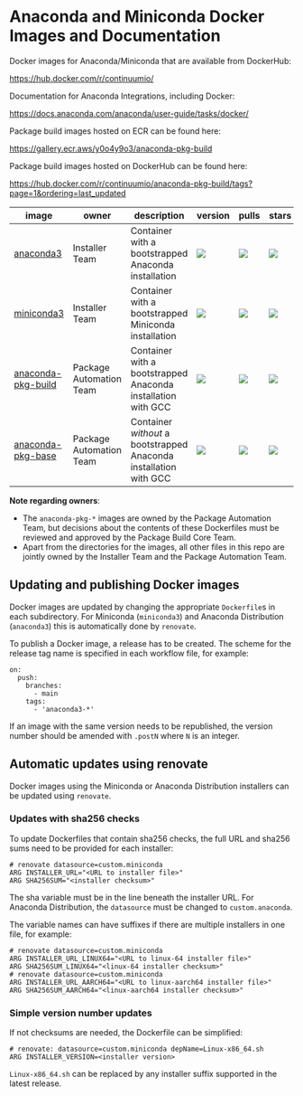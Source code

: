# Anaconda and Miniconda Docker Images and Documentation

Docker images for Anaconda/Miniconda that are available from DockerHub:

https://hub.docker.com/r/continuumio/

Documentation for Anaconda Integrations, including Docker:

https://docs.anaconda.com/anaconda/user-guide/tasks/docker/

Package build images hosted on ECR can be found here:

https://gallery.ecr.aws/y0o4y9o3/anaconda-pkg-build

Package build images hosted on DockerHub can be found here:

https://hub.docker.com/r/continuumio/anaconda-pkg-build/tags?page=1&ordering=last_updated


image            | owner                                     | description | version | pulls | stars
---------------- | ----------------------------------------- | ----------- | ------- | ----- | -----
[anaconda3](https://hub.docker.com/r/continuumio/anaconda3)    | Installer Team | Container with a bootstrapped Anaconda installation  | [![](https://img.shields.io/docker/v/continuumio/anaconda3?sort=semver)](https://hub.docker.com/r/continuumio/anaconda3)   | [![](https://img.shields.io/docker/pulls/continuumio/anaconda3)](https://hub.docker.com/r/continuumio/anaconda3)   | [![](https://img.shields.io/docker/stars/continuumio/anaconda3)](https://hub.docker.com/r/continuumio/anaconda3)
[miniconda3](https://hub.docker.com/r/continuumio/miniconda3)  | Installer Team | Container with a bootstrapped Miniconda installation | [![](https://img.shields.io/docker/v/continuumio/miniconda3?sort=semver)](https://hub.docker.com/r/continuumio/miniconda3) | [![](https://img.shields.io/docker/pulls/continuumio/miniconda3)](https://hub.docker.com/r/continuumio/miniconda3) | [![](https://img.shields.io/docker/stars/continuumio/miniconda3)](https://hub.docker.com/r/continuumio/miniconda3)
[anaconda-pkg-build](https://hub.docker.com/r/continuumio/anaconda-pkg-build/tags?page=1&ordering=last_updated)  | Package Automation Team | Container with a bootstrapped Anaconda installation with GCC | [![](https://img.shields.io/docker/v/continuumio/anaconda-pkg-build?sort=semver)](https://hub.docker.com/r/continuumio/anaconda-pkg-build) | [![](https://img.shields.io/docker/pulls/continuumio/anaconda-pkg-build)](https://hub.docker.com/r/continuumio/anaconda-pkg-build) | [![](https://img.shields.io/docker/stars/continuumio/anaconda-pkg-build)](https://hub.docker.com/r/continuumio/anaconda-pkg-build)
[anaconda-pkg-base](https://hub.docker.com/r/continuumio/anaconda-pkg-base/tags?page=1&ordering=last_updated)  | Package Automation Team | Container *without* a bootstrapped Anaconda installation with GCC | [![](https://img.shields.io/docker/v/continuumio/anaconda-pkg-base?sort=semver)](https://hub.docker.com/r/continuumio/anaconda-pkg-base) | [![](https://img.shields.io/docker/pulls/continuumio/anaconda-pkg-base)](https://hub.docker.com/r/continuumio/anaconda-pkg-base) | [![](https://img.shields.io/docker/stars/continuumio/anaconda-pkg-base)](https://hub.docker.com/r/continuumio/anaconda-pkg-base)

**Note regarding owners**:
- The `anaconda-pkg-*` images are owned by the Package Automation Team, but decisions about the contents of these Dockerfiles must be reviewed and approved by the Package Build Core Team.
- Apart from the directories for the images, all other files in this repo are jointly owned by the Installer Team and the Package Automation Team.

## Updating and publishing Docker images

Docker images are updated by changing the appropriate `Dockerfile`s in each subdirectory.
For Miniconda (`miniconda3`) and Anaconda Distribution (`anaconda3`) this is automatically done by `renovate`.

To publish a Docker image, a release has to be created.
The scheme for the release tag name is specified in each workflow file, for example:

```
on:
  push:
    branches:
      - main
    tags:
      - 'anaconda3-*'
```

If an image with the same version needs to be republished, the version number should be amended with `.postN` where `N` is an integer.

## Automatic updates using renovate

Docker images using the Miniconda or Anaconda Distribution installers can be updated using `renovate`.

### Updates with sha256 checks

To update Dockerfiles that contain sha256 checks, the full URL and sha256 sums need to be provided for each installer:

```
# renovate datasource=custom.miniconda
ARG INSTALLER_URL="<URL to installer file>"
ARG SHA256SUM="<installer checksum>"
```

The sha variable must be in the line beneath the installer URL.
For Anaconda Distribution, the `datasource` must be changed to `custom.anaconda`.

The variable names can have suffixes if there are multiple installers in one file, for example:
```
# renovate datasource=custom.miniconda
ARG INSTALLER_URL_LINUX64="<URL to linux-64 installer file>"
ARG SHA256SUM_LINUX64="<linux-64 installer checksum>"
# renovate datasource=custom.miniconda
ARG INSTALLER_URL_AARCH64="<URL to linux-aarch64 installer file>"
ARG SHA256SUM_AARCH64="<linux-aarch64 installer checksum>"
```

### Simple version number updates

If not checksums are needed, the Dockerfile can be simplified:

```
# renovate: datasource=custom.miniconda depName=Linux-x86_64.sh
ARG INSTALLER_VERSION=<installer version>
```

`Linux-x86_64.sh` can be replaced by any installer suffix supported in the latest release.
